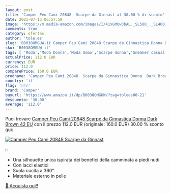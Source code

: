 ```yaml
---
layout: post
title: 'Camper Peu Cami 20848  Scarpe da Ginnast al 30.00 % di sconto'
date: 2021-07-13 06:57:59
image: 'https://m.media-amazon.com/images/I/41xGMOwJbAL._SL500_._SL400_.jpg'
comments: true
category: ofertas
author: 'tole.es'
slug: 'B0038OMGUW-it Camper Peu Cami 20848 Scarpe da Ginnastica Donna Dark...'
sku: 'B0038OMGUW-it'
tags: [ 'Moda','Moda Donna','Moda Uomo','Scarpe donna','Sneaker casual da donna','Sneaker e scarpe sportive da donna','camper', ]
actualPrice: 112.0 EUR
currency: EUR
price: 112.0
comparePrice: 160.0 EUR
prodname: 'Camper Peu Cami 20848  Scarpe da Ginnastica Donna  Dark Brown  42 EU'
country: 'it'
flag: '🇮🇹'
brand: 'Camper'
buyurl: 'https://www.amazon.it/dp/B0038OMGUW/?tag=tolees00-21'
descuento: '30.00'
average: '112.0'
---
```


Puoi trovare [Camper Peu Cami 20848  Scarpe da Ginnastica Donna  Dark Brown  42 EU](https://www.amazon.it/dp/B0038OMGUW/?tag=tolees00-21) con il prezzo 112.0 EUR (originale: 160.0 EUR) 30.00 % sconto qui:

[![Camper Peu Cami 20848  Scarpe da Ginnast](https://m.media-amazon.com/images/I/41xGMOwJbAL._SL500_._SL400_.jpg)](https://www.amazon.it/dp/B0038OMGUW/?tag=tolees00-21)

ℹ️:

- Una silhouette unica ispirata dei benefici della camminata a piedi nudi
- Con lacci elastici
- Suola cucita a 360°
- Materiale esterno in pelle

[🛒 Acquista qui!!](https://www.amazon.it/dp/B0038OMGUW/?tag=tolees00-21)
